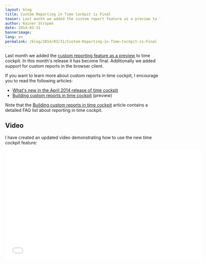 ```yaml
---
layout: blog
title: Custom Reporting in Time Cockpit is Final
teaser: Last month we added the custom report feature as a preview to time cockpit. In this month's release it has become final. Additionally we added support for custom reports in the browser client.
author: Rainer Stropek
date: 2014-03-31
bannerimage: 
lang: en
permalink: /blog/2014/03/31/Custom-Reporting-in-Time-Cockpit-is-Final
---
```


<p xmlns="http://www.w3.org/1999/xhtml">Last month we added the <a href="http://www.timecockpit.com/blog/2014/02/27/Building-Custom-Reports-in-Time-Cockpit">custom reporting feature as a preview</a> to time cockpit. In this month's release it has become final. Additionally we added support for custom reports in the browser client.</p><p xmlns="http://www.w3.org/1999/xhtml">If you want to learn more about custom reports in time cockpit, I encourage you to read the following articles:</p><ul xmlns="http://www.w3.org/1999/xhtml">
  <li>
    <a href="~/blog/2014/03/31/Whats-New-in-Version-April-2014">What's new in the April 2014 release of time cockpit</a>
  </li>
  <li>
    <a href="http://www.timecockpit.com/blog/2014/02/27/Building-Custom-Reports-in-Time-Cockpit">Building custom reports in time cockpit</a> (preview)</li>
</ul><p class="showcase" xmlns="http://www.w3.org/1999/xhtml">Note that the <a href="http://www.timecockpit.com/blog/2014/02/27/Building-Custom-Reports-in-Time-Cockpit">Building custom reports in time cockpit</a> article contains a detailed FAQ list about reporting in time cockpit.</p><h2 xmlns="http://www.w3.org/1999/xhtml">Video</h2><p xmlns="http://www.w3.org/1999/xhtml">I have created an updated video demonstrating how to use the new time cockpit feature:</p><div class="videoWrapper" xmlns="http://www.w3.org/1999/xhtml">
  <iframe width="640" height="360" src="//www.youtube.com/embed/VOT514DXCNE?list=UUo2T5CWtdbj4NveB5flTD4A" frameborder="0" allowfullscreen="allowfullscreen"></iframe>
</div>